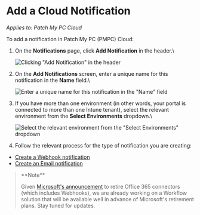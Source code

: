 # Add a Cloud Notification

_Applies to: Patch My PC Cloud_

To add a notification in Patch My PC (PMPC) Cloud:

1.  On the **Notifications** page, click **Add Notification** in the header.\\

    ![Clicking "Add Notification" in the header](../../../_images/image-\(1594\).png)
2.  On the **Add Notifications** screen, enter a unique name for this notification in the **Name** field.\\

    ![Enter a unique name for this notification in the "Name" field](../../../_images/image-\(1598\).png)
3.  If you have more than one environment (in other words, your portal is connected to more than one Intune tenant), select the relevant environment from the **Select Environments** dropdown.\\

    ![Select the relevant environment from the "Select Environments" dropdown](../../../_images/image-\(1599\).png)
4. Follow the relevant process for the type of notification you are creating:

* [Create a Webhook notification](create-a-webhook-notification-in-cloud.md)
* [Create an Email notification](create-a-cloud-email-notification.md)

> \*\*Note\*\*
>
> Given [Microsoft's announcement](https://devblogs.microsoft.com/microsoft365dev/retirement-of-office-365-connectors-within-microsoft-teams/) to retire Office 365 connectors (which includes Webhooks), we are already working on a Workflow solution that will be available well in advance of Microsoft's retirement plans. Stay tuned for updates.
